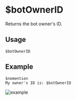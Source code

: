 # $botOwnerID
Returns the bot owner's ID.

## Usage
```
$botOwnerID
```

## Example
```
$nomention
My owner's ID is: $botOwnerID
```

![example](https://user-images.githubusercontent.com/94063167/198889350-b4b56e02-9742-49c2-bcb8-dfdc39c11eec.png)
